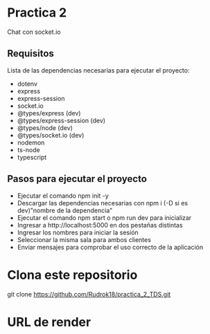 # Practica 2

Chat con socket.io

## Requisitos

Lista de las dependencias necesarias para ejecutar el proyecto:

- dotenv
- express
- express-session
- socket.io
- @types/express (dev)
- @types/express-session (dev)
- @types/node (dev)
- @types/socket.io (dev)
- nodemon
- ts-node
- typescript

## Pasos para ejecutar el proyecto

- Ejecutar el comando npm init -y
- Descargar las dependencias necesarias con npm i (-D si es dev)"nombre de la dependencia"
- Ejecutar el comando npm start o npm run dev para inicializar
- Ingresar a http://localhost:5000 en dos pestañas distintas
- Ingresar los nombres para iniciar la sesión
- Seleccionar la misma sala para ambos clientes
- Enviar mensajes para comprobar el uso correcto de la aplicación

# Clona este repositorio
git clone https://github.com/Rudrok18/practica_2_TDS.git

# URL de render
